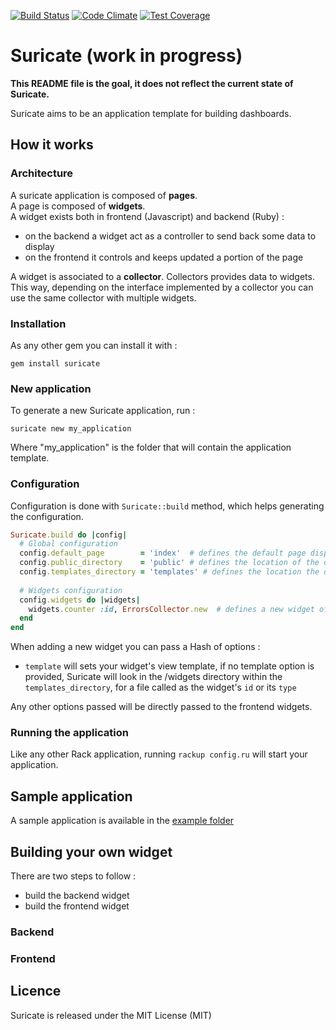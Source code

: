 [![Build Status](https://travis-ci.org/holinnn/suricate.svg?branch=master)](https://travis-ci.org/holinnn/suricate)
[![Code Climate](https://codeclimate.com/github/holinnn/suricate/badges/gpa.svg)](https://codeclimate.com/github/holinnn/suricate)
[![Test Coverage](https://codeclimate.com/github/holinnn/suricate/badges/coverage.svg)](https://codeclimate.com/github/holinnn/suricate/coverage)

# Suricate (work in progress)

**This README file is the goal, it does not reflect the current state of Suricate.**

Suricate aims to be an application template for building dashboards.  

## How it works

### Architecture

A suricate application is composed of **pages**.  
A page is composed of **widgets**.  
A widget exists both in frontend (Javascript) and backend (Ruby) :
* on the backend a widget act as a controller to send back some data to display
* on the frontend it controls and keeps updated a portion of the page  

A widget is associated to a **collector**. Collectors provides data to widgets.  
This way, depending on the interface implemented by a collector you can use the same collector with multiple widgets.

### Installation

As any other gem you can install it with :

```
gem install suricate
```

### New application

To generate a new Suricate application, run :

```
suricate new my_application
```

Where "my_application" is the folder that will contain the application template.

### Configuration

Configuration is done with `Suricate::build` method, which helps generating the configuration.

```ruby
Suricate.build do |config|
  # Global configuration
  config.default_page        = 'index'  # defines the default page displayed when hiting '/'
  config.public_directory    = 'public' # defines the location of the directory accessible from the web
  config.templates_directory = 'templates' # defines the location the directory containing the templates
  
  # Widgets configuration
  config.widgets do |widgets|
    widgets.counter :id, ErrorsCollector.new  # defines a new widget of type counter, and data will be collected by the ErrorsCollector instance
  end
end
```

When adding a new widget you can pass a Hash of options :
* `template` will sets your widget's view template, if no template option is provided, Suricate will look in the /widgets directory within the `templates_directory`, for a file called as the widget's `id` or its `type`

Any other options passed will be directly passed to the frontend widgets.

### Running the application

Like any other Rack application, running `rackup config.ru` will start your application.

## Sample application

A sample application is available in the [example folder](https://github.com/holinnn/suricate/tree/master/example)


## Building your own widget

There are two steps to follow :
* build the backend widget
* build the frontend widget

### Backend

### Frontend

## Licence

Suricate is released under the MIT License (MIT)
